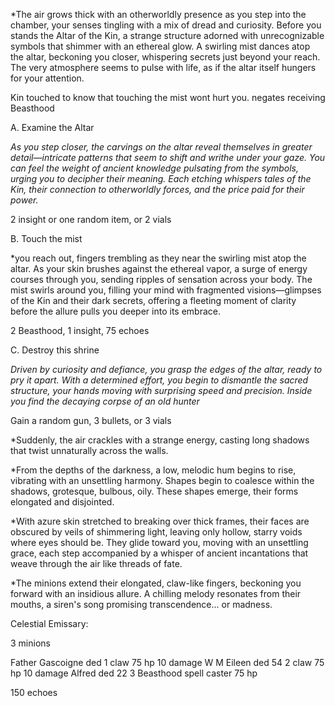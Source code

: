 *The air grows thick with an otherworldly presence as you step into the chamber, your senses tingling with a mix of dread and curiosity. Before you stands the Altar of the Kin, a strange structure adorned with unrecognizable symbols that shimmer with an ethereal glow. A swirling mist dances atop the altar, beckoning you closer, whispering secrets just beyond your reach. The very atmosphere seems to pulse with life, as if the altar itself hungers for your attention.

Kin touched to know that touching the mist wont hurt you. negates receiving Beasthood

A. Examine the Altar

*As you step closer, the carvings on the altar reveal themselves in greater detail—intricate patterns that seem to shift and writhe under your gaze. You can feel the weight of ancient knowledge pulsating from the symbols, urging you to decipher their meaning. Each etching whispers tales of the Kin, their connection to otherworldly forces, and the price paid for their power.*

2 insight or one random item, or 2 vials

B. Touch the mist

*you reach out, fingers trembling as they near the swirling mist atop the altar. As your skin brushes against the ethereal vapor, a surge of energy courses through you, sending ripples of sensation across your body. The mist swirls around you, filling your mind with fragmented visions—glimpses of the Kin and their dark secrets, offering a fleeting moment of clarity before the allure pulls you deeper into its embrace.

2 Beasthood, 1 insight, 75 echoes  

C. Destroy this shrine

*Driven by curiosity and defiance, you grasp the edges of the altar, ready to pry it apart. With a determined effort, you begin to dismantle the sacred structure, your hands moving with surprising speed and precision. Inside you find the decaying corpse of an old hunter*

Gain a random gun, 3 bullets, or 3 vials


*Suddenly, the air crackles with a strange energy, casting long shadows that twist unnaturally across the walls.

*From the depths of the darkness, a low, melodic hum begins to rise, vibrating with an unsettling harmony. Shapes begin to coalesce within the shadows, grotesque, bulbous, oily. These shapes emerge, their forms elongated and disjointed.

*With azure skin stretched to breaking over thick frames, their faces are obscured by veils of shimmering light, leaving only hollow, starry voids where eyes should be. They glide toward you, moving with an unsettling grace, each step accompanied by a whisper of ancient incantations that weave through the air like threads of fate.

*The minions extend their elongated, claw-like fingers, beckoning you forward with an insidious allure. A chilling melody resonates from their mouths, a siren's song promising transcendence... or madness. 

Celestial Emissary:

3 minions

Father Gascoigne
ded 1 claw 75 hp 10 damage W M
Eileen
ded 54 2 claw 75 hp 10 damage
Alfred
ded 22 3 Beasthood spell caster 75 hp 




150 echoes





